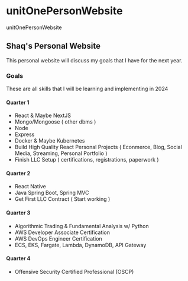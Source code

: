 # unitOnePersonWebsite
unitOnePersonWebsite

## Shaq's Personal Website 
This personal website will discuss my goals that I have for the next year.

### Goals 
These are all skills that I will be learning and implementing in 2024

#### Quarter 1
- React & Maybe NextJS
- Mongo/Mongoose ( other dbms )
- Node
- Express 
- Docker & Maybe Kubernetes
- Build High Quality React Personal Projects ( Econmerce, Blog, Social Media, Streaming, Personal Portfolio )
- Finish LLC Setup ( certifications, registrations, paperwork )


#### Quarter 2
- React Native
- Java Spring Boot, Spring MVC
- Get First LLC Contract ( Start working )

#### Quarter 3
- Algorithmic Trading & Fundamental Analysis w/ Python
- AWS Developer Associate Certification
- AWS DevOps Engineer Certification 
- ECS, EKS, Fargate, Lambda, DynamoDB, API Gateway

#### Quarter 4
- Offensive Security Certified Professional (OSCP)
